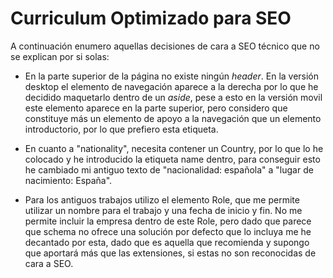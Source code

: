 # Curriculum Optimizado para SEO

A continuación enumero aquellas decisiones de cara a SEO técnico que no se explican por si solas:

* En la parte superior de la página no existe ningún *header*. En la versión desktop el elemento de navegación aparece a la derecha por lo que he decidido maquetarlo dentro de un *aside*, pese a esto en la versión movil este elemento aparece en la parte superior, pero considero que constituye más un elemento de apoyo a la navegación que un elemento introductorio, por lo que prefiero esta etiqueta.

* En cuanto a "nationality", necesita contener un Country, por lo que lo he colocado y he introducido la etiqueta name dentro, para conseguir esto he cambiado mi antiguo texto de "nacionalidad: española" a "lugar de nacimiento: España".

* Para los antiguos trabajos utilizo el elemento Role, que me permite utilizar un nombre para el trabajo y una fecha de inicio y fin. No me permite incluir la empresa dentro de este Role, pero dado que parece que schema no ofrece una solución por defecto que lo incluya me he decantado por esta, dado que es aquella que recomienda y supongo que aportará más que las extensiones, si estas no son reconocidas de cara a SEO.
